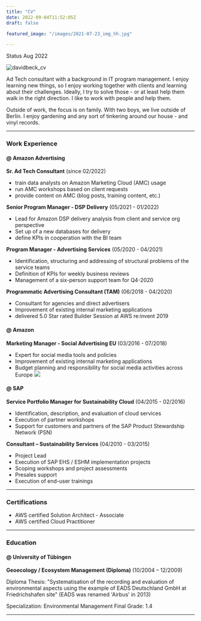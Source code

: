 ```yaml
---
title: "CV"
date: 2022-09-04T11:52:05Z
draft: false

featured_image: "/images/2021-07-23_img_hh.jpg"

---
```


Status Aug 2022

![davidbeck_cv](/images/2019-12-03_re-invent_400px.png)

Ad Tech consultant with a background in IT program management. I enjoy learning new things, so I enjoy working together with clients and learning about their challenges. Ideally, I try to solve those - or at least help them walk in the right direction. I like to work with people and help them. 

Outside of work, the focus is on family. With two boys, we live outside of Berlin. I enjoy gardening and any sort of tinkering around our house - and vinyl records.

***

### Work Experience

#### @ Amazon Advertising

**Sr. Ad Tech Consultant** (since 02/2022)
- train data analysts on Amazon Marketing Cloud (AMC) usage
- run AMC workshops based on client requests
- provide content on AMC (blog posts, training content, etc.)

**Senior Program Manager - DSP Delivery** (05/2021 - 01/2022)
- Lead for Amazon DSP delivery analysis from client and service org perspective
- Set up of a new databases for delivery 
- define KPIs in cooperation with the BI team

**Program Manager - Advertising Services** (05/2020 - 04/2021)
- Identification, structuring and addressing of structural problems of the service teams
- Definition of KPIs for weekly business reviews
- Management of a six-person support team for Q4-2020

**Programmatic Advertising Consultant (TAM)** (06/2018 - 04/2020)
- Consultant for agencies and direct advertisers
- Improvement of existing internal marketing applications
- delivered 5.0 Star rated Builder Session at AWS re:invent 2019

#### @ Amazon

**Marketing Manager - Social Advertising EU** (03/2016 - 07/2018)
- Expert for social media tools and policies
- Improvement of existing internal marketing applications
- Budget planning and responsibility for social media activities across Europe ![](RackMultipart20211022-4-12bc9y9_html_9576b3335526579.png)

#### @ SAP

**Service Portfolio Manager for Sustainability Cloud** (04/2015 - 02/2016)
- Identification, description, and evaluation of cloud services
- Execution of partner workshops
- Support for customers and partners of the SAP Product Stewardship Network (PSN)

**Consultant – Sustainability Services** (04/2010 - 03/2015)
- Project Lead
- Execution of SAP EHS / ESHM implementation projects
- Scoping workshops and project assessments
- Presales support
- Execution of end-user trainings

***

### Certifications
- AWS certified Solution Architect - Associate
- AWS certified Cloud Practitioner
 
***

### Education

#### @ University of Tübingen

**Geoecology / Ecosystem Management (Diploma)** (10/2004 – 12/2009)

Diploma Thesis: &quot;Systematisation of the recording and evaluation of environmental aspects using the example of EADS Deutschland GmbH at Friedrichshafen site&quot;
 (EADS was renamed &#39;Airbus&#39; in 2013)

Specialization: Environmental Management
 Final Grade: 1.4
 
 ***